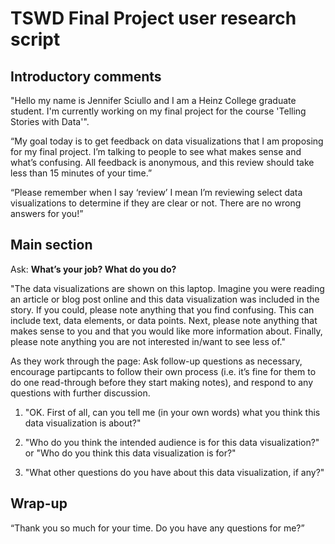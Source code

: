 # TSWD Final Project user research script


## Introductory comments

"Hello my name is Jennifer Sciullo and I am a Heinz College graduate student. I'm currently working on my final project for the course 'Telling Stories with Data'". 

“My goal today is to get feedback on data visualizations that I am proposing for my final project. I’m talking to people to see what makes sense and what’s confusing. All feedback is anonymous, and this review should take less than 15 minutes of your time.”

“Please remember when I say ‘review’ I mean I’m reviewing select data visualizations to determine if they are clear or not. There are no wrong answers for you!”

## Main section

Ask: **What’s your job? What do you do?**

"The data visualizations are shown on this laptop. Imagine you were reading an article or blog post online and this data visualization was included in the story. If you could, please note anything that you find confusing. This can include text, data elements, or data points. Next, please note anything that makes sense to you and that you would like more information about. Finally, please note anything you are not interested in/want to see less of."

As they work through the page: Ask follow-up questions as necessary, encourage partipcants to follow their own process (i.e. it’s fine for them to do one read-through before they start making notes), and respond to any questions with further discussion.

1. "OK. First of all, can you tell me (in your own words) what you think this data visualization is about?"

1. "Who do you think the intended audience is for this data visualization?" or "Who do you think this data visualization is for?"

1. "What other questions do you have about this data visualization, if any?"

## Wrap-up

“Thank you so much for your time. Do you have any questions for me?”

